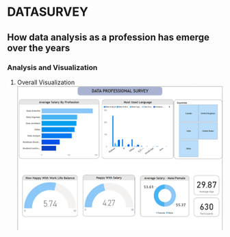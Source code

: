 # DATASURVEY
## How data analysis as a profession has emerge over the years
### Analysis and Visualization 
1. Overall Visualization
![](https://github.com/Ageleiii/DATASURVEY/blob/main/github.PNG)

